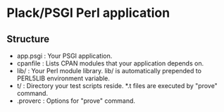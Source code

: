 # Plack/PSGI Perl application

## Structure

- app.psgi : Your PSGI application.
- cpanfile : Lists CPAN modules that your application depends on.
- lib/     : Your Perl module library. lib/ is automatically prepended to
             PERL5LIB environment variable.
- t/       : Directory your test scripts reside. *.t files are executed by
             "prove" command.
- .proverc : Options for "prove" command.
